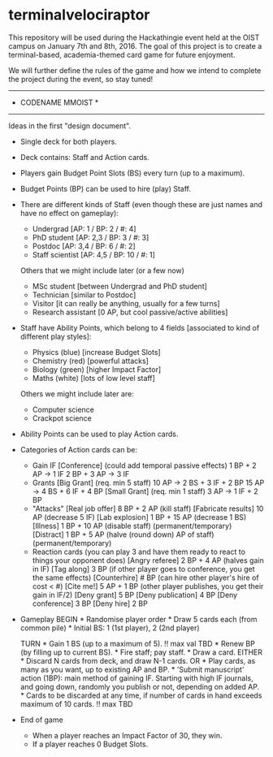 # terminalvelociraptor

This repository will be used during the Hackathingie event held at the OIST 
campus on January 7th and 8th, 2016. The goal of this project is to create a
terminal-based, academia-themed card game for future enjoyment.

We will further define the rules of the game and how we intend to complete the project during the event, so stay tuned!


*******************
* CODENAME MMOIST *
*******************

Ideas in the first "design document".

- Single deck for both players.

- Deck contains: Staff and Action cards.

- Players gain Budget Point Slots (BS) every turn (up to a maximum).

- Budget Points (BP) can be used to hire (play) Staff.

- There are different kinds of Staff (even though these are just names and have no effect on gameplay):
    * Undergrad             [AP: 1   / BP: 2  / #: 4]
    * PhD student           [AP: 2,3 / BP: 3  / #: 3]
    * Postdoc               [AP: 3,4 / BP: 6  / #: 2]
    * Staff scientist       [AP: 4,5 / BP: 10 / #: 1]

    Others that we might include later (or a few now)
    * MSc student [between Undergrad and PhD student]
    * Technician [similar to Postdoc]
    * Visitor [it can really be anything, usually for a few turns]
    * Research assistant [0 AP, but cool passive/active abilities]

- Staff have Ability Points, which belong to 4 fields [associated to kind of different play styles]:
    * Physics   (blue)  [increase Budget Slots]
    * Chemistry (red)   [powerful attacks]
    * Biology   (green) [higher Impact Factor]
    * Maths     (white) [lots of low level staff]

    Others we might include later are:
    * Computer science
    * Crackpot science

- Ability Points can be used to play Action cards.

- Categories of Action cards can be:
	* Gain IF
	    [Conference] (could add temporal passive effects)
	        1 BP + 2 AP -> 1 IF
	        2 BP + 3 AP -> 3 IF
	* Grants
	    [Big Grant] (req. min 5 staff)
	        10 AP -> 2 BS + 3 IF + 2 BP
	        15 AP -> 4 BS + 6 IF + 4 BP
	    [Small Grant] (req. min 1 staff)
	         3 AP -> 1 IF + 2 BP
	* "Attacks"
	    [Real job offer]    8 BP + 2 AP (kill staff)
	    [Fabricate results] 10 AP (decrease 5 IF)
	    [Lab explosion]     1 BP + 15 AP (decrease 1 BS)
	    [Illness]           1 BP + 10 AP (disable staff) (permanent/temporary)
	    [Distract]          1 BP + 5 AP (halve (round down) AP of staff) (permanent/temporary)
	* Reaction cards (you can play 3 and have them ready to react to things your opponent does)
	    [Angry referee]     2 BP + 4 AP (halves gain in IF)
	    [Tag along]         3 BP (if other player goes to conference, you get the same effects)
        [Counterhire]       # BP (can hire other player's hire of cost < #)
	    [Cite me!]          5 AP + 1 BP (other player publishes, you get their gain in IF/2)
	    [Deny grant]        5 BP
	    [Deny publication]  4 BP
	    [Deny conference]   3 BP
	    [Deny hire]         2 BP

	
- Gameplay
    BEGIN
        * Randomise player order
        * Draw 5 cards each (from common pile)
        * Initial BS: 1 (1st player), 2 (2nd player)
       
    TURN
        * Gain 1 BS (up to a maximum of 5).  !! max val TBD
        * Renew BP (by filling up to current BS). 
        * Fire staff; pay staff.
        * Draw a card.
        EITHER
            * Discard N cards from deck, and draw N-1 cards.
        OR
            * Play cards, as many as you want, up to existing AP and BP.
        * 'Submit manuscript' action (1BP): main method of gaining IF.
          Starting with high IF journals, and going down, randomly you publish or not, depending on added AP.
        * Cards to be discarded at any time, if number of cards in hand exceeds maximum of 10 cards. !! max TBD

- End of game
	* When a player reaches an Impact Factor of 30, they win.
	* If a player reaches 0 Budget Slots.


